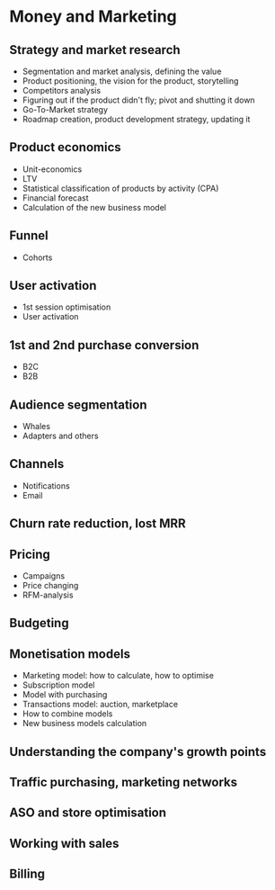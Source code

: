 # Money and Marketing

## Strategy and market research

- Segmentation and market analysis, defining the value
- Product positioning, the vision for the product, storytelling
- Competitors analysis
- Figuring out if the product didn't fly; pivot and shutting it down
- Go-To-Market strategy
- Roadmap creation, product development strategy, updating it

## Product economics

- Unit-economics
- LTV
- Statistical classification of products by activity (CPA)
- Financial forecast
- Calculation of the new business model

## Funnel

- Cohorts

## User activation

- 1st session optimisation
- User activation

## 1st and 2nd purchase conversion

- B2C
- B2B

## Audience segmentation

- Whales
- Adapters and others

## Channels

- Notifications
- Email

## Churn rate reduction, lost MRR

## Pricing

- Campaigns
- Price changing
- RFM-analysis

## Budgeting

## Monetisation models

- Marketing model: how to calculate, how to optimise
- Subscription model
- Model with purchasing
- Transactions model: auction, marketplace
- How to combine models
- New business models calculation

## Understanding the company's growth points

## Traffic purchasing, marketing networks

## ASO and store optimisation

## Working with sales

## Billing
